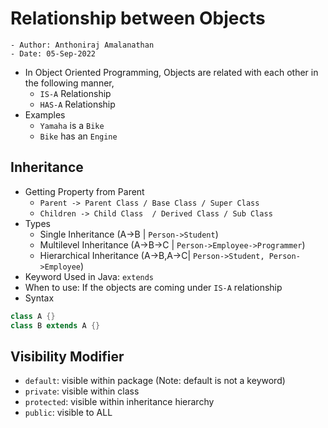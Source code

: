 # Relationship between Objects
    - Author: Anthoniraj Amalanathan
    - Date: 05-Sep-2022
- In Object Oriented Programming, Objects are related with each other in the following manner,
    - `IS-A` Relationship
    - `HAS-A` Relationship
- Examples
    - `Yamaha` is a `Bike`
    - `Bike` has an `Engine`

## Inheritance 
- Getting Property from Parent
    - `Parent -> Parent Class / Base Class / Super Class`
    - `Children -> Child Class  / Derived Class / Sub Class`
- Types
    - Single Inheritance (A->B | `Person->Student`)
    - Multilevel Inheritance (A->B->C | `Person->Employee->Programmer`)
    - Hierarchical Inheritance (A->B,A->C| `Person->Student, Person->Employee`) 
- Keyword Used in Java: `extends`
- When to use: If the objects are coming under `IS-A` relationship
- Syntax 
```java
class A {}
class B extends A {}
```

## Visibility Modifier
- `default`: visible within package (Note: default is not a keyword)
- `private`: visible within class
- `protected`: visible within inheritance hierarchy
- `public`: visible to ALL